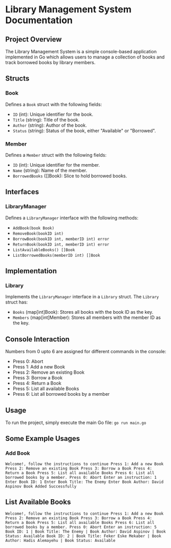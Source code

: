 # Library Management System Documentation

## Project Overview
The Library Management System is a simple console-based application implemented in Go which allows users to manage a collection of books and track borrowed books by library members.

## Structs

### Book
Defines a `Book` struct with the following fields:
- `ID` (int): Unique identifier for the book.
- `Title` (string): Title of the book.
- `Author` (string): Author of the book.
- `Status` (string): Status of the book, either "Available" or "Borrowed".

### Member
Defines a `Member` struct with the following fields:
- `ID` (int): Unique identifier for the member.
- `Name` (string): Name of the member.
- `BorrowedBooks` ([]Book): Slice to hold borrowed books.

## Interfaces

### LibraryManager
Defines a `LibraryManager` interface with the following methods:
- `AddBook(book Book)`
- `RemoveBook(bookID int)`
- `BorrowBook(bookID int, memberID int) error`
- `ReturnBook(bookID int, memberID int) error`
- `ListAvailableBooks() []Book`
- `ListBorrowedBooks(memberID int) []Book`

## Implementation

### Library
Implements the `LibraryManager` interface in a `Library` struct. The `Library` struct has:
- `Books` (map[int]Book): Stores all books with the book ID as the key.
- `Members` (map[int]Member): Stores all members with the member ID as the key.

## Console Interaction
Numbers from 0 upto 6 are assigned for different commands in the console:
- Press 0: Abort
- Press 1: Add a new Book
- Press 2: Remove an existing Book
- Press 3: Borrow a Book
- Press 4: Return a Book
- Press 5: List all available Books
- Press 6: List all borrowed books by a member

## Usage
To run the project, simply execute the main Go file:
```go run main.go```

## Some Example Usages

### Add Book
`
Welcome!, follow the instructions to continue
Press 1: Add a new Book
Press 2: Remove an existing Book
Press 3: Borrow a Book
Press 4: Return a Book
Press 5: List all available Books
Press 6: List all borrowed books by a member.
Press 0: Abort
Enter an instruction: 1
Enter Book ID: 1
Enter Book Title: The Enemy
Enter Book Author: David Aspinov
Book Added Successfully
`
## List Available Books
`
Welcome!, follow the instructions to continue
Press 1: Add a new Book
Press 2: Remove an existing Book
Press 3: Borrow a Book
Press 4: Return a Book
Press 5: List all available Books
Press 6: List all borrowed books by a member.
Press 0: Abort
Enter an instruction: 5
Book ID: 1 | Book Title: The Enemy | Book Author: David Aspinov | Book Status: Available
Book ID: 2 | Book Title: Feker Eske Mekaber | Book Author: Hadis Alemayehu | Book Status: Available
`
